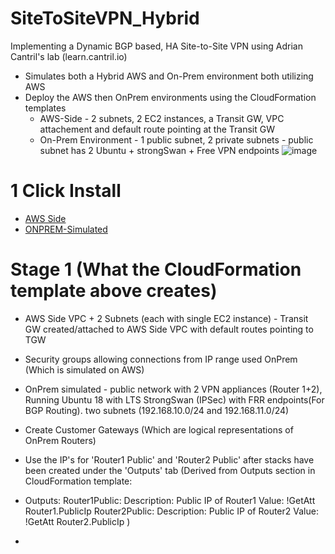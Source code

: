# SiteToSiteVPN_Hybrid
Implementing a Dynamic BGP based, HA Site-to-Site VPN using Adrian Cantril's lab (learn.cantril.io)
- Simulates both a Hybrid AWS and On-Prem environment both utilizing AWS
- Deploy the AWS then OnPrem environments using the CloudFormation templates
    - AWS-Side - 2 subnets, 2 EC2 instances, a Transit GW, VPC attachement and default route pointing at the Transit GW
    - On-Prem Environment - 1 public subnet, 2 private subnets - public subnet has 2 Ubuntu + strongSwan + Free VPN endpoints
![image](https://user-images.githubusercontent.com/1181741/148135490-05a9c1c5-7ebc-4537-b7ff-0321d88cc86c.png)

# 1 Click Install

- [AWS Side](https://console.aws.amazon.com/cloudformation/home?region=us-east-1#/stacks/quickcreate?templateURL=https://cf-templates-30zc7z9turk3-us-east-1.s3.amazonaws.com/20220042DZ-S2SVPN-AWS.yaml&stackName=AWS)
- [ONPREM-Simulated](https://console.aws.amazon.com/cloudformation/home?region=us-east-1#/stacks/quickcreate?templateURL=https://cf-templates-30zc7z9turk3-us-east-1.s3.amazonaws.com/S2SVPN-ONPREM.yaml&stackName=ONPREM)

# Stage 1 (What the CloudFormation template above creates)
- AWS Side VPC + 2 Subnets (each with single EC2 instance) - Transit GW created/attached to AWS Side VPC with default routes pointing to TGW
- Security groups allowing connections from IP range used OnPrem (Which is simulated on AWS)
- OnPrem simulated - public network with 2 VPN appliances (Router 1+2), Running Ubuntu 18 with LTS StrongSwan (IPSec) with FRR endpoints(For BGP Routing). two subnets (192.168.10.0/24 and 192.168.11.0/24)

- Create Customer Gateways (Which are logical representations of OnPrem Routers)
- Use the IP's for 'Router1 Public' and 'Router2 Public' after stacks have been created under the 'Outputs' tab (Derived from Outputs section in CloudFormation template: 
- Outputs:
  Router1Public:
    Description: Public IP of Router1
    Value: !GetAtt Router1.PublicIp
  Router2Public:
    Description: Public IP of Router2
    Value: !GetAtt Router2.PublicIp
    )
- 
    
